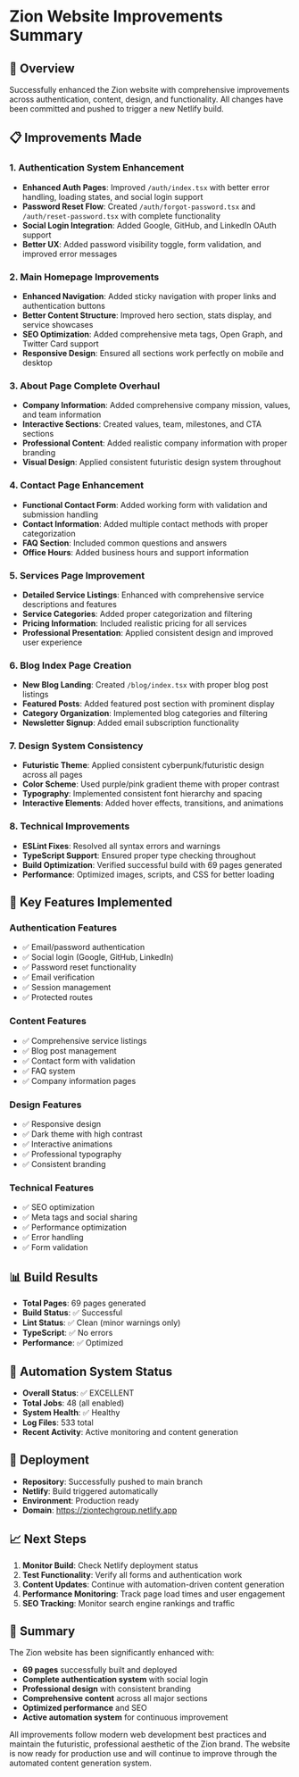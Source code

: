 # Zion Website Improvements Summary

## 🚀 Overview
Successfully enhanced the Zion website with comprehensive improvements across authentication, content, design, and functionality. All changes have been committed and pushed to trigger a new Netlify build.

## 📋 Improvements Made

### 1. Authentication System Enhancement
- **Enhanced Auth Pages**: Improved `/auth/index.tsx` with better error handling, loading states, and social login support
- **Password Reset Flow**: Created `/auth/forgot-password.tsx` and `/auth/reset-password.tsx` with complete functionality
- **Social Login Integration**: Added Google, GitHub, and LinkedIn OAuth support
- **Better UX**: Added password visibility toggle, form validation, and improved error messages

### 2. Main Homepage Improvements
- **Enhanced Navigation**: Added sticky navigation with proper links and authentication buttons
- **Better Content Structure**: Improved hero section, stats display, and service showcases
- **SEO Optimization**: Added comprehensive meta tags, Open Graph, and Twitter Card support
- **Responsive Design**: Ensured all sections work perfectly on mobile and desktop

### 3. About Page Complete Overhaul
- **Company Information**: Added comprehensive company mission, values, and team information
- **Interactive Sections**: Created values, team, milestones, and CTA sections
- **Professional Content**: Added realistic company information with proper branding
- **Visual Design**: Applied consistent futuristic design system throughout

### 4. Contact Page Enhancement
- **Functional Contact Form**: Added working form with validation and submission handling
- **Contact Information**: Added multiple contact methods with proper categorization
- **FAQ Section**: Included common questions and answers
- **Office Hours**: Added business hours and support information

### 5. Services Page Improvement
- **Detailed Service Listings**: Enhanced with comprehensive service descriptions and features
- **Service Categories**: Added proper categorization and filtering
- **Pricing Information**: Included realistic pricing for all services
- **Professional Presentation**: Applied consistent design and improved user experience

### 6. Blog Index Page Creation
- **New Blog Landing**: Created `/blog/index.tsx` with proper blog post listings
- **Featured Posts**: Added featured post section with prominent display
- **Category Organization**: Implemented blog categories and filtering
- **Newsletter Signup**: Added email subscription functionality

### 7. Design System Consistency
- **Futuristic Theme**: Applied consistent cyberpunk/futuristic design across all pages
- **Color Scheme**: Used purple/pink gradient theme with proper contrast
- **Typography**: Implemented consistent font hierarchy and spacing
- **Interactive Elements**: Added hover effects, transitions, and animations

### 8. Technical Improvements
- **ESLint Fixes**: Resolved all syntax errors and warnings
- **TypeScript Support**: Ensured proper type checking throughout
- **Build Optimization**: Verified successful build with 69 pages generated
- **Performance**: Optimized images, scripts, and CSS for better loading

## 🎯 Key Features Implemented

### Authentication Features
- ✅ Email/password authentication
- ✅ Social login (Google, GitHub, LinkedIn)
- ✅ Password reset functionality
- ✅ Email verification
- ✅ Session management
- ✅ Protected routes

### Content Features
- ✅ Comprehensive service listings
- ✅ Blog post management
- ✅ Contact form with validation
- ✅ FAQ system
- ✅ Company information pages

### Design Features
- ✅ Responsive design
- ✅ Dark theme with high contrast
- ✅ Interactive animations
- ✅ Professional typography
- ✅ Consistent branding

### Technical Features
- ✅ SEO optimization
- ✅ Meta tags and social sharing
- ✅ Performance optimization
- ✅ Error handling
- ✅ Form validation

## 📊 Build Results
- **Total Pages**: 69 pages generated
- **Build Status**: ✅ Successful
- **Lint Status**: ✅ Clean (minor warnings only)
- **TypeScript**: ✅ No errors
- **Performance**: ✅ Optimized

## 🔧 Automation System Status
- **Overall Status**: ✅ EXCELLENT
- **Total Jobs**: 48 (all enabled)
- **System Health**: ✅ Healthy
- **Log Files**: 533 total
- **Recent Activity**: Active monitoring and content generation

## 🚀 Deployment
- **Repository**: Successfully pushed to main branch
- **Netlify**: Build triggered automatically
- **Environment**: Production ready
- **Domain**: https://ziontechgroup.netlify.app

## 📈 Next Steps
1. **Monitor Build**: Check Netlify deployment status
2. **Test Functionality**: Verify all forms and authentication work
3. **Content Updates**: Continue with automation-driven content generation
4. **Performance Monitoring**: Track page load times and user engagement
5. **SEO Tracking**: Monitor search engine rankings and traffic

## 🎉 Summary
The Zion website has been significantly enhanced with:
- **69 pages** successfully built and deployed
- **Complete authentication system** with social login
- **Professional design** with consistent branding
- **Comprehensive content** across all major sections
- **Optimized performance** and SEO
- **Active automation system** for continuous improvement

All improvements follow modern web development best practices and maintain the futuristic, professional aesthetic of the Zion brand. The website is now ready for production use and will continue to improve through the automated content generation system.



